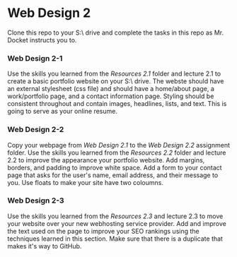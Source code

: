 # Web Design 2
Clone this repo to your S:\ drive and complete the tasks in this repo as Mr. Docket instructs you to. 

### Web Design 2-1
Use the skills you learned from the *Resources 2.1* folder and lecture 2.1 to create a basic portfolio website on your S:\ drive. The webste should have an external stylesheet (css file) and should have a home/about page, a work/portfolio page, and a contact information page. Styling should be consistent throughout and contain images, headlines, lists, and text. This is going to serve as your online resume.

### Web Design 2-2
Copy your webpage from *Web Design 2.1* to the *Web Design 2.2* assignment folder. Use the skills you learned from the *Resources 2.2* folder and lecture 2.2 to improve the appearance your portfolio website. Add margins, borders, and padding to improve white space. Add a form to your contact page that asks for the user's name, email address, and their message to you. Use floats to make your site have two coloumns.

### Web Design 2-3
Use the skills you learned from the *Resources 2.3*  and lecture 2.3 to move your website over your new webhosting service provider. Add and improve the text used on the page to improve your SEO rankings using the techniques learned in this section. Make sure that there is a duplicate that makes it's way to GitHub.
